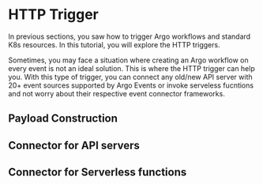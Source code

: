 # HTTP Trigger

In previous sections, you saw how to trigger Argo workflows and standard K8s resources. In this
tutorial, you will explore the HTTP triggers. 

Sometimes, you may face a situation where creating an Argo workflow on every event 
is not an ideal solution. This is where the HTTP trigger can help you. With this type of trigger, you can
connect any old/new API server with 20+ event sources supported by Argo Events or invoke serveless fucntions
and not worry about their respective event connector frameworks.

## Payload Construction

## Connector for API servers

## Connector for Serverless functions
